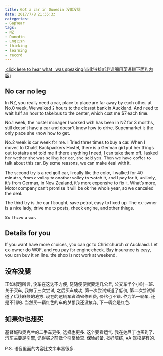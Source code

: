 ```yaml
---
title: Got a car in Dunedin 没车没腿
date: 2017/7/8 21:35:32
categories: 
- GapYear
tags:
- NZ
- Dunedin
- English
- thinking
- learning 
- record
---
```

[ click here to hear what I was speaking(点此链接听我详细用英语聊下面的内容)][1]
##  No car no leg
In NZ, you really need a car, place to place are far away by each other. at No.0 week, We walked 2 hours to the closest bank in Auckland. And need to wait half an hour to take bus to the center, which cost me $7 each time. 

No.1 week, the hostel manager I worked with has been in NZ for 3 months, still doesn’t have a car and doesn’t know how to drive. Supermarket is the only place she know how to get.  

No.2 week is car week for me. I Tried three times to buy a car. When I moved to Chalet Backpackers Hostel, there is a German girl put her things out to stairs and told me if there anything I need, I can take them off. I asked her wether she was selling her car, she said yes. Then we have coffee to talk about this car. By some reasons, we can make deal with it.

The second try is a red golf car, I really like the color, I walked for 40 minutes, from a valley to another valley to watch it, and I pay for it, unlikely, it’s from German, in New Zealand, it’s more expensive to fix it. What’s more, Motor company can’t promise it will be ok the whole year, so we canceled the deal. 

The third try is the car I bought, save petrol, easy to fixed up. The ex-owner is a nice lady, drive me to posts, check engine, and other things. 

So I have a car.


## Details for you
If you want have more choices, you can go to Christchurch or Auckland.
Let ex-owner do WOF, and you pay for engine check.
Buy insurance is easy, you can buy it on line, the shop is not work at weekend.

## 没车没腿 
正如标题所言, 没车在这边不方便, 随随便便就要走几公里, 公交车半个小时一班. 
关于买车, 我做了三次尝试, 之后买车成功, 第一次尝试知道了低价, 第二次尝试知道了后续麻烦的地方. 现在的这辆车省油省修理费, 价格也不错. 作为第一辆车, 还是不错的. 当然买一辆红色的车的梦想我还没放弃, 下一辆会是红色.

## 如果你也想买
基督城和奥克兰的二手车更多, 选择也更多. 这个要看运气. 我在达尼丁也买到了. 
汽车主要是引擎, 记得买之前做个引擎检查.
保险必备. 
找好陪练, AA 驾校是有的. 


P.S. 语音里面的内容比文字丰富很多. 

[1]:	https://www.lizhi.fm/2040956/2611904032609560070
